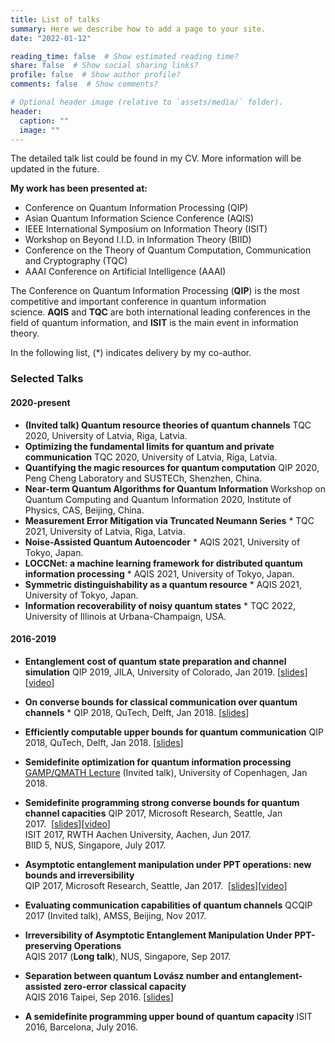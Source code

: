 ```yaml
---
title: List of talks
summary: Here we describe how to add a page to your site.
date: "2022-01-12"

reading_time: false  # Show estimated reading time?
share: false  # Show social sharing links?
profile: false  # Show author profile?
comments: false  # Show comments?

# Optional header image (relative to `assets/media/` folder).
header:
  caption: ""
  image: ""
---
```




The detailed talk list could be found in my CV. More information will be updated in the future.



**My work has been presented at:**

- Conference on Quantum Information Processing (QIP)
- Asian Quantum Information Science Conference (AQIS)
- IEEE International Symposium on Information Theory (ISIT)
- Workshop on Beyond I.I.D. in Information Theory (BIID)
- Conference on the Theory of Quantum Computation, Communication and Cryptography (TQC)
- AAAI Conference on Artificial Intelligence (AAAI)

The Conference on Quantum Information Processing (**QIP**) is the most competitive and important conference in quantum information science. **AQIS** and **TQC** are both international leading conferences in the field of quantum information, and **ISIT** is the main event in information theory. 



In the following list, (*) indicates delivery by my co-author.

### **Selected Talks**

#### 2020-present

- **(Invited talk) Quantum resource theories of quantum channels** 
  TQC 2020, University of Latvia, Riga, Latvia.
- **Optimizing the fundamental limits for quantum and private communication** 
  TQC 2020, University of Latvia, Riga, Latvia.
- **Quantifying the magic resources for quantum computation** 
  QIP 2020, Peng Cheng Laboratory and SUSTECh, Shenzhen, China.
- **Near-term Quantum Algorithms for Quantum Information**
  Workshop on Quantum Computing and Quantum Information 2020, Institute of Physics, CAS, Beijing, China.
- **Measurement Error Mitigation via Truncated Neumann Series** *
  TQC 2021, University of Latvia, Riga, Latvia.
- **Noise-Assisted Quantum Autoencoder** *
  AQIS 2021, University of Tokyo, Japan.
- **LOCCNet: a machine learning framework for distributed quantum information processing** *
  AQIS 2021, University of Tokyo, Japan.
- **Symmetric distinguishability as a quantum resource** *
  AQIS 2021, University of Tokyo, Japan.
- **Information recoverability of noisy quantum states** *
  TQC 2022, University of Illinois at Urbana-Champaign, USA.

#### 2016-2019

- **Entanglement cost of quantum state preparation and channel simulation**
  QIP 2019, JILA, University of Colorado, Jan 2019. [[slides](https://xinwangonline.files.wordpress.com/2019/01/qip2019_talk_xw.pdf)][[video](https://www.youtube.com/watch?v=_ne5fS6xHmA&t=80s&list=PLGdMsPGuoD25wLgnY7RBoTAxsnQEMsNA0&index=6)]

- **On converse bounds for classical communication over quantum channels** *
  QIP 2018, QuTech, Delft, Jan 2018. [[slides](https://xinwangonline.files.wordpress.com/2018/01/qip18_c-capacity.pdf)]  
- **Efficiently computable upper bounds for quantum communication**
  QIP 2018, QuTech, Delft, Jan 2018. [[slides](https://xinwangonline.files.wordpress.com/2018/01/qip18_q-capacity.pdf)]
- **Semidefinite optimization for quantum information processing**  
  [GAMP/QMATH Lecture](http://qmath.ku.dk/events/quantum-lunch/quantum-lunch-2018/xin/) (Invited talk), University of Copenhagen, Jan 2018.
- **Semidefinite programming strong converse bounds for quantum channel capacities**
  QIP 2017, Microsoft Research, Seattle, Jan 2017.  [[slides](https://xinwangonline.files.wordpress.com/2017/01/qip17_cap_xw.pdf)][[video](https://www.youtube.com/watch?v=vl0pTbHPUh0&t=450s)]  
  ISIT 2017, RWTH Aachen University, Aachen, Jun 2017.  
  BIID 5, NUS, Singapore, July 2017.
- **Asymptotic entanglement manipulation under PPT operations: new bounds and irreversibility**  
  QIP 2017, Microsoft Research, Seattle, Jan 2017.  [[slides](https://xinwangonline.files.wordpress.com/2017/01/qip17_ent_xw.pdf)][[video](https://www.youtube.com/watch?v=EufpsdJxVV0&t=1589s)]
- **Evaluating communication capabilities of quantum channels**
  QCQIP 2017 (Invited talk), AMSS, Beijing, Nov 2017.
- **Irreversibility of Asymptotic Entanglement Manipulation Under PPT-preserving Operations**  
  AQIS 2017 (**Long talk**), NUS, Singapore, Sep 2017.
- **Separation between quantum Lovász number and entanglement-assisted zero-error classical capacity**  
  AQIS 2016 Taipei, Sep 2016. [[slides](https://xinwangonline.files.wordpress.com/2017/01/zero-error_aqis.pdf)]
- **A semidefinite programming upper bound of quantum capacity**
  ISIT 2016, Barcelona, July 2016.
